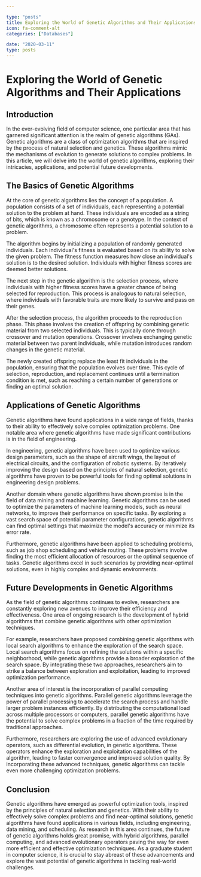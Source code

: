 ```yaml
---

type: "posts"
title: Exploring the World of Genetic Algorithms and Their Applications
icon: fa-comment-alt
categories: ["Databases"]

date: "2020-03-11"
type: posts
---
```





# Exploring the World of Genetic Algorithms and Their Applications

## Introduction

In the ever-evolving field of computer science, one particular area that has garnered significant attention is the realm of genetic algorithms (GAs). Genetic algorithms are a class of optimization algorithms that are inspired by the process of natural selection and genetics. These algorithms mimic the mechanisms of evolution to generate solutions to complex problems. In this article, we will delve into the world of genetic algorithms, exploring their intricacies, applications, and potential future developments.

## The Basics of Genetic Algorithms

At the core of genetic algorithms lies the concept of a population. A population consists of a set of individuals, each representing a potential solution to the problem at hand. These individuals are encoded as a string of bits, which is known as a chromosome or a genotype. In the context of genetic algorithms, a chromosome often represents a potential solution to a problem.

The algorithm begins by initializing a population of randomly generated individuals. Each individual's fitness is evaluated based on its ability to solve the given problem. The fitness function measures how close an individual's solution is to the desired solution. Individuals with higher fitness scores are deemed better solutions.

The next step in the genetic algorithm is the selection process, where individuals with higher fitness scores have a greater chance of being selected for reproduction. This process is analogous to natural selection, where individuals with favorable traits are more likely to survive and pass on their genes.

After the selection process, the algorithm proceeds to the reproduction phase. This phase involves the creation of offspring by combining genetic material from two selected individuals. This is typically done through crossover and mutation operations. Crossover involves exchanging genetic material between two parent individuals, while mutation introduces random changes in the genetic material.

The newly created offspring replace the least fit individuals in the population, ensuring that the population evolves over time. This cycle of selection, reproduction, and replacement continues until a termination condition is met, such as reaching a certain number of generations or finding an optimal solution.

## Applications of Genetic Algorithms

Genetic algorithms have found applications in a wide range of fields, thanks to their ability to effectively solve complex optimization problems. One notable area where genetic algorithms have made significant contributions is in the field of engineering.

In engineering, genetic algorithms have been used to optimize various design parameters, such as the shape of aircraft wings, the layout of electrical circuits, and the configuration of robotic systems. By iteratively improving the design based on the principles of natural selection, genetic algorithms have proven to be powerful tools for finding optimal solutions in engineering design problems.

Another domain where genetic algorithms have shown promise is in the field of data mining and machine learning. Genetic algorithms can be used to optimize the parameters of machine learning models, such as neural networks, to improve their performance on specific tasks. By exploring a vast search space of potential parameter configurations, genetic algorithms can find optimal settings that maximize the model's accuracy or minimize its error rate.

Furthermore, genetic algorithms have been applied to scheduling problems, such as job shop scheduling and vehicle routing. These problems involve finding the most efficient allocation of resources or the optimal sequence of tasks. Genetic algorithms excel in such scenarios by providing near-optimal solutions, even in highly complex and dynamic environments.

## Future Developments in Genetic Algorithms

As the field of genetic algorithms continues to evolve, researchers are constantly exploring new avenues to improve their efficiency and effectiveness. One area of ongoing research is the development of hybrid algorithms that combine genetic algorithms with other optimization techniques.

For example, researchers have proposed combining genetic algorithms with local search algorithms to enhance the exploration of the search space. Local search algorithms focus on refining the solutions within a specific neighborhood, while genetic algorithms provide a broader exploration of the search space. By integrating these two approaches, researchers aim to strike a balance between exploration and exploitation, leading to improved optimization performance.

Another area of interest is the incorporation of parallel computing techniques into genetic algorithms. Parallel genetic algorithms leverage the power of parallel processing to accelerate the search process and handle larger problem instances efficiently. By distributing the computational load across multiple processors or computers, parallel genetic algorithms have the potential to solve complex problems in a fraction of the time required by traditional approaches.

Furthermore, researchers are exploring the use of advanced evolutionary operators, such as differential evolution, in genetic algorithms. These operators enhance the exploration and exploitation capabilities of the algorithm, leading to faster convergence and improved solution quality. By incorporating these advanced techniques, genetic algorithms can tackle even more challenging optimization problems.

## Conclusion

Genetic algorithms have emerged as powerful optimization tools, inspired by the principles of natural selection and genetics. With their ability to effectively solve complex problems and find near-optimal solutions, genetic algorithms have found applications in various fields, including engineering, data mining, and scheduling. As research in this area continues, the future of genetic algorithms holds great promise, with hybrid algorithms, parallel computing, and advanced evolutionary operators paving the way for even more efficient and effective optimization techniques. As a graduate student in computer science, it is crucial to stay abreast of these advancements and explore the vast potential of genetic algorithms in tackling real-world challenges.